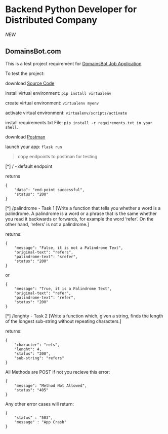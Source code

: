 # Backend Python Developer for Distributed Company 
###### NEW
## DomainsBot.com

 This is a test project requirement for [DomainsBot Job Application](https://www.python.org/jobs/6640/)

To test the project:

download [Source Code](https://github.com/holy0spirit/DomainsBotTestProject.git)

install virtual environment: ```pip install virtualenv```

create virtual environment: ```virtualenv myenv```

activate virtual environment: ```virtualenv/scripts/activate```

install requirements.txt File: ```pip install -r requirements.txt in your shell.```

download [Postman](https://www.postman.com/)

launch your app: ```flask run```

> copy endpoints to postman for testing

 [*] / - default endpoint

returns
```
{
    "data": "end-point successful",
    "status": "200"
}
```

[*] /palindrome - Task 1 [Write a function that tells you whether a word is a palindrome. A palindrome is a word or a phrase that is the same whether you read it backwards or forwards, for example the word ‘refer’. On the other hand, ‘refers’ is not a palindrome.]

returns:
```
{
    "message": "False, it is not a Palindrome Text",
    "original-text": "refers",
    "palindrome-text": "srefer",
    "status": "200"
}
```
or
```
{
    "message": "True, it is a Palindrome Text",
    "original-text": "refer",
    "palindrome-text": "refer",
    "status": "200"
}
```

[*] /lenghty - Task 2 [Write a function which, given a string, finds the length of the longest sub-string without repeating characters.]

returns:

```
{
    "character": "refs",
    "lenght": 4,
    "status": "200",
    "sub-string": "refers"
}
```

All Methods are POST if not you recieve this error:
```
{
    "message": "Method Not Allowed",
    "status": "405"
}
```
Any other error cases will return:
```
{
    "status" : "503", 
    "message" : "App Crash"
}
```
